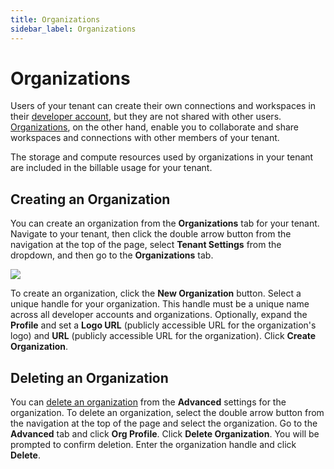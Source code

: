 ```yaml
---
title: Organizations
sidebar_label: Organizations
---
```


# Organizations

Users of your tenant can create their own connections and workspaces in their [developer account](/pipes/docs/accounts/tenant/developer-account), but they are
not shared with other users. [Organizations](/pipes/docs/accounts/org), on the other hand, enable you to collaborate and share workspaces and connections with other members of your tenant.

The storage and compute resources used by organizations in your tenant are included in the billable usage for your tenant.

## Creating an Organization

You can create an organization from the **Organizations** tab for your tenant.   Navigate to your tenant, then click the double arrow button from the navigation at the top of the page, select **Tenant Settings** from the dropdown, and then go to the **Organizations** tab.

![](/images/docs/pipes/tenant_orgs.png)


To create an organization, click the **New Organization** button. Select a unique handle for your organization. This handle must be a unique name across all developer accounts and organizations. Optionally, expand the **Profile** and set a **Logo URL** (publicly accessible URL for the organization's logo) and **URL** (publicly accessible URL for the organization). Click **Create Organization**.


## Deleting an Organization

You can [delete an organization](/pipes/docs/accounts/org/advanced#deleting-an-organization) from the **Advanced** settings for the organization.  To delete an organization, select the double arrow button from the navigation at the top of the page and select the organization. Go to the **Advanced** tab and click **Org Profile**. Click **Delete Organization**. You will be prompted to confirm deletion. Enter the organization handle and click **Delete**.


